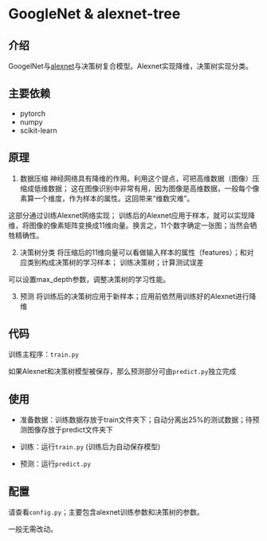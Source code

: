 # GoogleNet & alexnet-tree

## 介绍
GoogelNet与[alexnet](https://github.com/WZMIAOMIAO/deep-learning-for-image-processing)与决策树复合模型。Alexnet实现降维，决策树实现分类。

## 主要依赖

- pytorch
- numpy
- scikit-learn

## 原理

1. 数据压缩
神经网络具有降维的作用。利用这个提点，可把高维数据（图像）压缩成低维数据；
这在图像识别中非常有用，因为图像是高维数据，一般每个像素算一个维度，作为样本的属性。这回带来“维数灾难”。

这部分通过训练Alexnet网络实现；
训练后的Alexnet应用于样本，就可以实现降维，将图像的像素矩阵变换成11维向量。换言之，11个数字确定一张图；当然会牺牲精确性。


2. 决策树分类
将压缩后的11维向量可以看做输入样本的属性（features）；和对应类别构成决策树的学习样本；
训练决策树；计算测试误差

可以设置max_depth参数，调整决策树的学习性能。

3. 预测
将训练后的决策树应用于新样本；应用前依然用训练好的Alexnet进行降维


## 代码
训练主程序：`train.py`

如果Alexnet和决策树模型被保存，那么预测部分可由`predict.py`独立完成

## 使用
- 准备数据：训练数据存放于train文件夹下；自动分离出25%的测试数据；待预测图像存放于predict文件夹下

- 训练：运行`train.py` (训练后为自动保存模型)

- 预测：运行`predict.py`

## 配置

请查看`config.py`；主要包含alexnet训练参数和决策树的参数。

一般无需改动。



